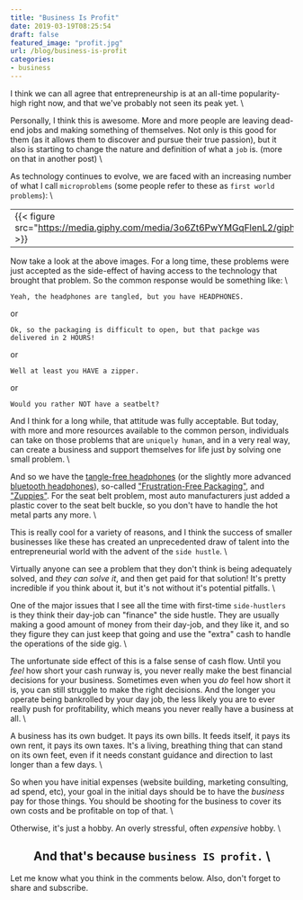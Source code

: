 ```yaml
---
title: "Business Is Profit"
date: 2019-03-19T08:25:54
draft: false
featured_image: "profit.jpg"
url: /blog/business-is-profit
categories:
- business
---
```


I think we can all agree that entrepreneurship is at an all-time popularity-high right now, and that we've probably not
seen its peak yet. \

Personally, I think this is awesome. More and more people are leaving dead-end jobs and making something of themselves.
Not only is this good for them (as it allows them to discover and pursue their true passion), but it also is starting to
change the nature and definition of what a `job` is. (more on that in another post) \

As technology continues to evolve, we are faced with an increasing number of what I call `microproblems` (some people 
refer to these as `first world problems`): \

|   |   |   |   |
|---|---|---|---|
|{{< figure src="https://media.giphy.com/media/3o6Zt6PwYMGqFlenL2/giphy.gif" >}}|{{< figure src="https://media.giphy.com/media/3o6ZtrpFam4zysSpFu/giphy.gif" >}}|{{< figure src="https://media.giphy.com/media/3oEjHMmQtHX1YyjesU/giphy.gif" >}}|{{< figure src="https://media.giphy.com/media/3o6ZsZHmDKsVUFIMAo/giphy.gif" >}}|  

Now take a look at the above images. For a long time, these problems were just accepted as the side-effect of having
access to the technology that brought that problem. So the common response would be something like: \

```Yeah, the headphones are tangled, but you have HEADPHONES.``` 

or

```Ok, so the packaging is difficult to open, but that packge was delivered in 2 HOURS!``` 

or 

```Well at least you HAVE a zipper.```

or

```Would you rather NOT have a seatbelt?```

And I think for a long while, that attitude was fully acceptable. But today, with more and more resources available to
the common person, individuals can take on those problems that are `uniquely human`, and in a very real way, can create
a business and support themselves for life just by solving one small problem. \

And so we have the [tangle-free headphones](https://www.amazon.com/s?k=tangle-free+headphones&ref=nb_sb_noss_2) (or the 
slightly more advanced [bluetooth headphones](https://www.amazon.com/s?k=bluetooth+headphones&ref=nb_sb_noss_1)), 
so-called ["Frustration-Free Packaging"](https://www.amazon.com/gp/help/customer/display.html?nodeId=201910210), and
["Zuppies"](http://www.zuppies.com/). For the seat belt problem, most auto manufacturers just added a plastic cover to 
the seat belt buckle, so you don't have to handle the hot metal parts any more. \

This is really cool for a variety of reasons, and I think the success of smaller businesses like these has created an 
unprecedented draw of talent into the entrepreneurial world with the advent of the `side hustle`. \

Virtually anyone can see a problem that they don't think is being adequately solved, and _they can solve it_, and then 
get paid for that solution! It's pretty incredible if you think about it, but it's not without it's potential pitfalls. \

One of the major issues that I see all the time with first-time `side-hustlers` is they think their day-job can "finance"
the side hustle. They are usually making a good amount of money from their day-job, and they like it, and so they figure
they can just keep that going and use the "extra" cash to handle the operations of the side gig. \

The unfortunate side effect of this is a false sense of cash flow. Until you _feel_ how short your cash runway is, you
never really make the best financial decisions for your business. Sometimes even when you _do_ feel how short it is, you
can still struggle to make the right decisions. And the longer you operate being bankrolled by your day job, the less
likely you are to ever really push for profitability, which means you never really have a business at all. \

A business has its own budget. It pays its own bills. It feeds itself, it pays its own rent, it pays its own taxes. It's
a living, breathing thing that can stand on its own feet, even if it needs constant guidance and direction to last longer
than a few days. \

So when you have initial expenses (website building, marketing consulting, ad spend, etc), your goal in the initial days
should be to have the _business_ pay for those things. You should be shooting for the business to cover its own costs
and be profitable on top of that. \

Otherwise, it's just a hobby. An overly stressful, often _expensive_ hobby. \

<center>

## And that's because `business IS profit.` \

</center>

Let me know what you think in the comments below. Also, don't forget to share and subscribe.